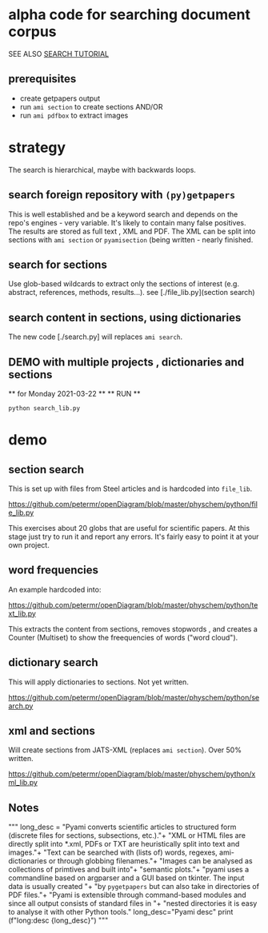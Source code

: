# alpha code for searching document corpus

SEE ALSO <a href="SEARCH.md">SEARCH TUTORIAL</a>

## prerequisites

- create getpapers output
- run `ami section` to create sections AND/OR
- run `ami pdfbox` to extract images

# strategy

The search is hierarchical, maybe with backwards loops.

## search foreign repository with `(py)getpapers`

This is well established and be a keyword search and depends on the repo's engines - very variable. It's likely to contain many false positives. The results are stored as full text , XML and PDF. The XML can be split into sections with `ami section` or `pyamisection` (being written - nearly finished.

## search for sections

Use glob-based wildcards to extract only the sections of interest (e.g. abstract, references, methods, results...). see [./file_lib.py](section search)

## search content in sections, using dictionaries

The new code [./search.py] will replaces `ami search`.

## DEMO with multiple projects , dictionaries and sections

** for Monday 2021-03-22 **
** RUN **

```
python search_lib.py
```

# demo



## section search

This is set up with files from Steel articles and is hardcoded into `file_lib`.

https://github.com/petermr/openDiagram/blob/master/physchem/python/file_lib.py

This exercises about 20 globs that are useful for scientific papers.
At this stage just try to run it and report any errors. It's fairly easy to point it at your own project.

## word frequencies

An example hardcoded into:

https://github.com/petermr/openDiagram/blob/master/physchem/python/text_lib.py

This extracts the content from sections, removes stopwords , and creates a Counter (Multiset) to show the freequencies of words ("word cloud").

## dictionary search

This will apply dictionaries to sections. Not yet written.

https://github.com/petermr/openDiagram/blob/master/physchem/python/search.py

## xml and sections

Will create sections from JATS-XML (replaces `ami section`). Over 50% written.

https://github.com/petermr/openDiagram/blob/master/physchem/python/xml_lib.py

## Notes
"""
long_desc = "Pyami converts scientific articles to structured form (discrete files for sections, subsections, etc.)."+
"XML or HTML files are directly split into *.xml, PDFs or TXT are heuristically split into text and images."+
"Text can be searched with (lists of) words, regexes, ami-dictionaries or through globbing filenames."+
"Images can be analysed as collections of primtives and built into"+
"semantic plots."+
"pyami uses a commandline based on argparser and a GUI based on tkinter. The input data is usually created "+
"by `pygetpapers` but can also take in directories of PDF files."+
"Pyami is extensible through command-based modules and since all output consists of standard files in "+
"nested directories it is easy to analyse it with other Python tools."
long_desc="Pyami desc"
print (f"long:desc {long_desc}")
"""
